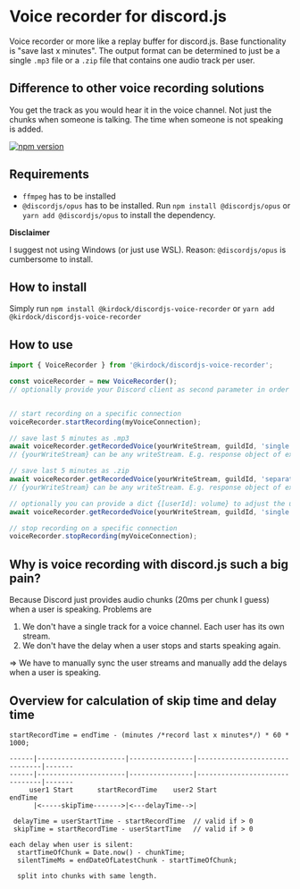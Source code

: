 # Voice recorder for discord.js
Voice recorder or more like a replay buffer for discord.js. Base functionality is "save last x minutes".
The output format can be determined to just be a single `.mp3` file or a `.zip` file that contains one audio track per user.

## Difference to other voice recording solutions
You get the track as you would hear it in the voice channel. Not just the chunks when someone is talking. The time when someone is not speaking is added.

[![npm version](https://img.shields.io/npm/v/%40kirdock%2Fdiscordjs-voice-recorder)](https://www.npmjs.com/package/@kirdock/discordjs-voice-recorder)

## Requirements
- `ffmpeg` has to be installed
- `@discordjs/opus` has to be installed. Run `npm install @discordjs/opus` or `yarn add @discordjs/opus` to install the dependency.

**Disclaimer**

I suggest not using Windows (or just use WSL). Reason: `@discordjs/opus` is cumbersome to install.

## How to install
Simply run `npm install @kirdock/discordjs-voice-recorder` or `yarn add @kirdock/discordjs-voice-recorder`

## How to use

```ts
import { VoiceRecorder } from '@kirdock/discordjs-voice-recorder';

const voiceRecorder = new VoiceRecorder();
// optionally provide your Discord client as second parameter in order to have ${username}.mp3 for .zip export rather than ${userId}.mp3


// start recording on a specific connection
voiceRecorder.startRecording(myVoiceConnection);

// save last 5 minutes as .mp3
await voiceRecorder.getRecordedVoice(yourWriteStream, guildId, 'single', 5);
// {yourWriteStream} can be any writeStream. E.g. response object of express or just fs.createWriteStream('myFile.mp3')

// save last 5 minutes as .zip
await voiceRecorder.getRecordedVoice(yourWriteStream, guildId, 'separate', 5);
// {yourWriteStream} can be any writeStream. E.g. response object of express or just fs.createWriteStream('myFile.zip')

// optionally you can provide a dict {[userId]: volume} to adjust the user volume of specific users
await voiceRecorder.getRecordedVoice(yourWriteStream, guildId, 'single', 5, {['1234567']: 80}); // 80%

// stop recording on a specific connection
voiceRecorder.stopRecording(myVoiceConnection);
```

## Why is voice recording with discord.js such a big pain?
Because Discord just provides audio chunks (20ms per chunk I guess) when a user is speaking.
Problems are
1. We don't have a single track for a voice channel. Each user has its own stream.
2. We don't have the delay when a user stops and starts speaking again.

=> We have to manually sync the user streams and manually add the delays when a user is speaking.


## Overview for calculation of skip time and delay time
```
startRecordTime = endTime - (minutes /*record last x minutes*/) * 60 * 1000;

------|----------------------|----------------|-------------------------------|-------
------|----------------------|----------------|-------------------------------|-------
     user1 Start      startRecordTime    user2 Start                        endTime
      |<-----skipTime------->|<---delayTime-->|

 delayTime = userStartTime - startRecordTime  // valid if > 0
 skipTime = startRecordTime - userStartTime   // valid if > 0

each delay when user is silent:
  startTimeOfChunk = Date.now() - chunkTime;
  silentTimeMs = endDateOfLatestChunk - startTimeOfChunk;
  
  split into chunks with same length.
```
